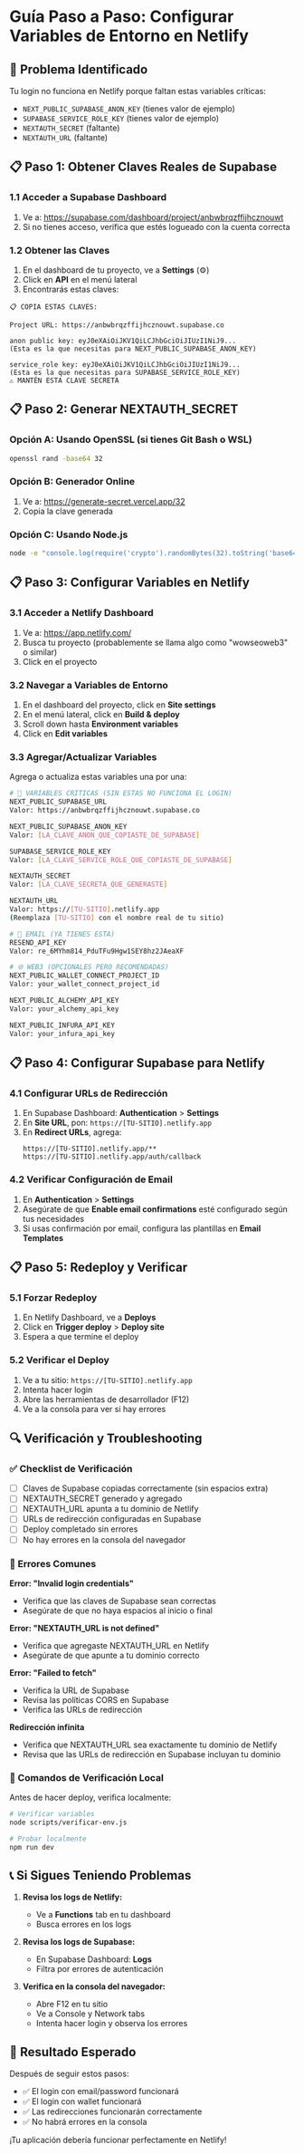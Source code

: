 # Guía Paso a Paso: Configurar Variables de Entorno en Netlify

## 🚨 Problema Identificado

Tu login no funciona en Netlify porque faltan estas variables críticas:
- `NEXT_PUBLIC_SUPABASE_ANON_KEY` (tienes valor de ejemplo)
- `SUPABASE_SERVICE_ROLE_KEY` (tienes valor de ejemplo)
- `NEXTAUTH_SECRET` (faltante)
- `NEXTAUTH_URL` (faltante)

## 📋 Paso 1: Obtener Claves Reales de Supabase

### 1.1 Acceder a Supabase Dashboard
1. Ve a: https://supabase.com/dashboard/project/anbwbrqzffijhcznouwt
2. Si no tienes acceso, verifica que estés logueado con la cuenta correcta

### 1.2 Obtener las Claves
1. En el dashboard de tu proyecto, ve a **Settings** (⚙️)
2. Click en **API** en el menú lateral
3. Encontrarás estas claves:

```
📋 COPIA ESTAS CLAVES:

Project URL: https://anbwbrqzffijhcznouwt.supabase.co

anon public key: eyJ0eXAiOiJKV1QiLCJhbGciOiJIUzI1NiJ9...
(Esta es la que necesitas para NEXT_PUBLIC_SUPABASE_ANON_KEY)

service_role key: eyJ0eXAiOiJKV1QiLCJhbGciOiJIUzI1NiJ9...
(Esta es la que necesitas para SUPABASE_SERVICE_ROLE_KEY)
⚠️ MANTÉN ESTA CLAVE SECRETA
```

## 📋 Paso 2: Generar NEXTAUTH_SECRET

### Opción A: Usando OpenSSL (si tienes Git Bash o WSL)
```bash
openssl rand -base64 32
```

### Opción B: Generador Online
1. Ve a: https://generate-secret.vercel.app/32
2. Copia la clave generada

### Opción C: Usando Node.js
```bash
node -e "console.log(require('crypto').randomBytes(32).toString('base64'))"
```

## 📋 Paso 3: Configurar Variables en Netlify

### 3.1 Acceder a Netlify Dashboard
1. Ve a: https://app.netlify.com/
2. Busca tu proyecto (probablemente se llama algo como "wowseoweb3" o similar)
3. Click en el proyecto

### 3.2 Navegar a Variables de Entorno
1. En el dashboard del proyecto, click en **Site settings**
2. En el menú lateral, click en **Build & deploy**
3. Scroll down hasta **Environment variables**
4. Click en **Edit variables**

### 3.3 Agregar/Actualizar Variables

Agrega o actualiza estas variables una por una:

```bash
# 🔑 VARIABLES CRÍTICAS (SIN ESTAS NO FUNCIONA EL LOGIN)
NEXT_PUBLIC_SUPABASE_URL
Valor: https://anbwbrqzffijhcznouwt.supabase.co

NEXT_PUBLIC_SUPABASE_ANON_KEY
Valor: [LA_CLAVE_ANON_QUE_COPIASTE_DE_SUPABASE]

SUPABASE_SERVICE_ROLE_KEY
Valor: [LA_CLAVE_SERVICE_ROLE_QUE_COPIASTE_DE_SUPABASE]

NEXTAUTH_SECRET
Valor: [LA_CLAVE_SECRETA_QUE_GENERASTE]

NEXTAUTH_URL
Valor: https://[TU-SITIO].netlify.app
(Reemplaza [TU-SITIO] con el nombre real de tu sitio)
```

```bash
# 📧 EMAIL (YA TIENES ESTA)
RESEND_API_KEY
Valor: re_6MYhm814_PduTFu9Hgw1SEY8hz2JAeaXF
```

```bash
# 🌐 WEB3 (OPCIONALES PERO RECOMENDADAS)
NEXT_PUBLIC_WALLET_CONNECT_PROJECT_ID
Valor: your_wallet_connect_project_id

NEXT_PUBLIC_ALCHEMY_API_KEY
Valor: your_alchemy_api_key

NEXT_PUBLIC_INFURA_API_KEY
Valor: your_infura_api_key
```

## 📋 Paso 4: Configurar Supabase para Netlify

### 4.1 Configurar URLs de Redirección
1. En Supabase Dashboard: **Authentication** > **Settings**
2. En **Site URL**, pon: `https://[TU-SITIO].netlify.app`
3. En **Redirect URLs**, agrega:
   ```
   https://[TU-SITIO].netlify.app/**
   https://[TU-SITIO].netlify.app/auth/callback
   ```

### 4.2 Verificar Configuración de Email
1. En **Authentication** > **Settings**
2. Asegúrate de que **Enable email confirmations** esté configurado según tus necesidades
3. Si usas confirmación por email, configura las plantillas en **Email Templates**

## 📋 Paso 5: Redeploy y Verificar

### 5.1 Forzar Redeploy
1. En Netlify Dashboard, ve a **Deploys**
2. Click en **Trigger deploy** > **Deploy site**
3. Espera a que termine el deploy

### 5.2 Verificar el Deploy
1. Ve a tu sitio: `https://[TU-SITIO].netlify.app`
2. Intenta hacer login
3. Abre las herramientas de desarrollador (F12)
4. Ve a la consola para ver si hay errores

## 🔍 Verificación y Troubleshooting

### ✅ Checklist de Verificación
- [ ] Claves de Supabase copiadas correctamente (sin espacios extra)
- [ ] NEXTAUTH_SECRET generado y agregado
- [ ] NEXTAUTH_URL apunta a tu dominio de Netlify
- [ ] URLs de redirección configuradas en Supabase
- [ ] Deploy completado sin errores
- [ ] No hay errores en la consola del navegador

### 🚨 Errores Comunes

**Error: "Invalid login credentials"**
- Verifica que las claves de Supabase sean correctas
- Asegúrate de que no haya espacios al inicio o final

**Error: "NEXTAUTH_URL is not defined"**
- Verifica que agregaste NEXTAUTH_URL en Netlify
- Asegúrate de que apunte a tu dominio correcto

**Error: "Failed to fetch"**
- Verifica la URL de Supabase
- Revisa las políticas CORS en Supabase
- Verifica las URLs de redirección

**Redirección infinita**
- Verifica que NEXTAUTH_URL sea exactamente tu dominio de Netlify
- Revisa que las URLs de redirección en Supabase incluyan tu dominio

### 🔧 Comandos de Verificación Local

Antes de hacer deploy, verifica localmente:

```bash
# Verificar variables
node scripts/verificar-env.js

# Probar localmente
npm run dev
```

## 📞 Si Sigues Teniendo Problemas

1. **Revisa los logs de Netlify:**
   - Ve a **Functions** tab en tu dashboard
   - Busca errores en los logs

2. **Revisa los logs de Supabase:**
   - En Supabase Dashboard: **Logs**
   - Filtra por errores de autenticación

3. **Verifica en la consola del navegador:**
   - Abre F12 en tu sitio
   - Ve a Console y Network tabs
   - Intenta hacer login y observa los errores

## 🎯 Resultado Esperado

Después de seguir estos pasos:
- ✅ El login con email/password funcionará
- ✅ El login con wallet funcionará
- ✅ Las redirecciones funcionarán correctamente
- ✅ No habrá errores en la consola

¡Tu aplicación debería funcionar perfectamente en Netlify!